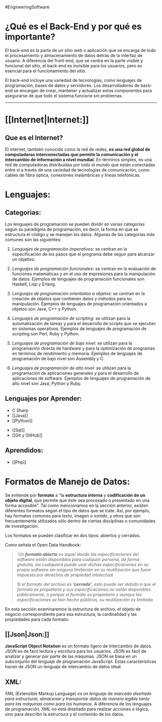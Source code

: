#EngineeringSoftware
# ¿Qué es el Back-End y por qué es importante?
El back-end es la parte de un sitio web o aplicación que se encarga de todo el procesamiento y almacenamiento de datos detrás de la interfaz de usuario. A diferencia del front-end, que se centra en la parte visible y funcional del sitio, el back-end es invisible para los usuarios, pero es esencial para el funcionamiento del sitio.

El back-end incluye una variedad de tecnologías, como lenguajes de programación, bases de datos y servidores. Los desarrolladores de back-end se encargan de crear, mantener y actualizar estos componentes para asegurarse de que todo el sistema funcione sin problemas.

---
# [[Internet|Internet:]]
## Que es el Internet?
El internet, también conocido como la red de redes, **es una red global de computadoras interconectadas que permite la comunicación y el intercambio de información a nivel mundial.** En términos simples, es una red de computadoras distribuidas por todo el mundo que están conectadas entre sí a través de una variedad de tecnologías de comunicación, como cables de fibra óptica, conexiones inalámbricas y líneas telefónicas.
# Lenguajes:
## Categorias:
Los lenguajes de programación se pueden dividir en varias categorías según su paradigma de programación, es decir, la forma en que se estructura el código y se manejan los datos. Algunas de las categorías más comunes son las siguientes:

1.  *Lenguajes de programación imperativos:* se centran en la especificación de los pasos que el programa debe seguir para alcanzar un objetivo.
	
1.  *Lenguajes de programación funcionales:* se centran en la evaluación de funciones matemáticas y en el uso de expresiones para la manipulación de datos. Ejemplos de lenguajes de programación funcionales son Haskell, Lisp y Erlang.
    
3.  *Lenguajes de programación orientados a objetos:* se centran en la creación de objetos que contienen datos y métodos para su manipulación. Ejemplos de lenguajes de programación orientados a objetos son Java, C++ y Python.
    
4.  *Lenguajes de programación de scripting:* se utilizan para la automatización de tareas y para el desarrollo de scripts que se ejecutan en sistemas operativos. Ejemplos de lenguajes de programación de scripting son Perl, Ruby y Python.
    
5.  *Lenguajes de programación de bajo nivel:* se utilizan para la programación directa de hardware y para la optimización de programas en términos de rendimiento y memoria. Ejemplos de lenguajes de programación de bajo nivel son Assembly y C.
    
6.  *Lenguajes de programación de alto nivel:* se utilizan para la programación de aplicaciones generales y para el desarrollo de aplicaciones de software. Ejemplos de lenguajes de programación de alto nivel son Java, Python y Ruby.
## Lenguajes por Aprender:
- C Sharp
- [[Java]]
- [[Python]]
* [[Sql]]
* [[Git y GitHub]]
## Aprendidos:
* [[Php]]
# Formatos de Manejo de Datos:
Se entiende por **formato** a “la **estructura interna** y **codificación de un objeto digital**, que permite que éste sea procesado o presentado en una forma accesible”. Tal como mencionamos en la sección anterior, existen diferentes formatos según el tipo de datos que se trate. Así, por ejemplo, hay formatos comunes para texto, imagen o sonido, y otros que son frecuentemente utilizados sólo dentro de ciertas disciplinas o comunidades de investigación.

Los formatos se pueden clasificar en dos tipos: abiertos y cerrados.

Como señala el Open Data Handbook:

>  _Un **formato abierto** es aquel donde las especificaciones del software están disponibles para cualquier persona, de forma gratuita, así cualquiera puede usar dichas especificaciones en su propio software sin ninguna limitación en su reutilización que fuere impuesta por derechos de propiedad intelectual._
> 
> _Si el formato del archivo es **‘cerrado’**, esto puede ser debido a que el formato es propietario y sus especificaciones no están disponibles públicamente, o porque el formato es propietario y aunque las especificaciones se han hecho públicas, su reutilización es limitada._

En esta sección examinaremos la estructura de archivo, el objeto de negocio correspondiente para esa estructura, la cardinalidad y las propiedades para cada formato:
## [[Json|Json:]]
**JavaScript Object Notation** es un formato ligero de intercambio de datos. JSON es de fácil lectura y escritura para los usuarios. JSON es fácil de analizar y generar por parte de las máquinas. JSON se basa en un subconjunto del lenguaje de programación JavaScript.
Estas características hacen de JSON un lenguaje de intercambio de datos ideal.
## XML:
XML (Extensible Markup Language) *es un lenguaje de marcado diseñado para estructurar, almacenar y transportar datos de manera legible tanto para las máquinas como para los humanos.* A diferencia de los lenguajes de programación, XML no está diseñado para realizar acciones o lógica, sino para describir la estructura y el contenido de los datos.
